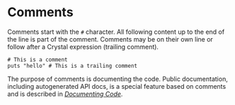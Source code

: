 # Comments

Comments start with the `#` character. All following content up to the end of
the line is part of the comment. Comments may be on their own line or follow
after a Crystal expression (trailing comment).

```crystal
# This is a comment
puts "hello" # This is a trailing comment
```

The purpose of comments is documenting the code. Public documentation, including
autogenerated API docs, is a special feature based on comments and is described
in [*Documenting Code*](../syntax_and_semantics/documenting_code.md).

